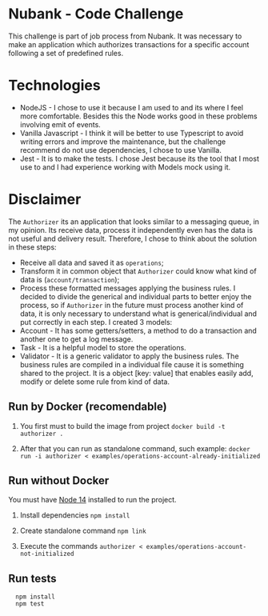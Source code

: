 # Nubank - Code Challenge

This challenge is part of job process from Nubank. It was necessary to make an application which authorizes transactions for a specific account following a set of predefined rules. 

# Technologies
- NodeJS - I chose to use it because I am used to and its where I feel more comfortable. Besides this the Node works good in these problems involving emit of events.
- Vanilla Javascript - I think it will be better to use Typescript to avoid writing errors and improve the maintenance, but the challenge recommend do not use dependencies, I chose to use Vanilla.
- Jest - It is to make the tests. I chose Jest because its the tool that I most use to and I had experience working with Models mock using it.

# Disclaimer

The `Authorizer` its an application that looks similar to a messaging queue, in my opinion. Its receive data, process it independently even has the data is not useful and delivery result. Therefore, I chose to think about the solution in these steps:
  - Receive all data and saved it as `operations`;
  - Transform it in common object that `Authorizer` could know what kind of data is (`account/transaction`);
  - Process these formatted messages applying the business rules.
I decided to divide the generical and individual parts to better enjoy the process, so if `Authorizer` in the future must process another kind of data, it is only necessary to understand what is generical/individual and put correctly in each step.
I created 3 models:
  - Account - It has some getters/setters, a method to do a transaction and another one to get a log message.
  - Task - It is a helpful model to store the operations.
  - Validator - It is a generic validator to apply the business rules.
The business rules are compiled in a individual file cause it is something shared to the project. It is a object [key: value] that enables easily add, modify or delete some rule from kind of data.

## Run by Docker (recomendable)

1. You first must to build the image from project
`docker build -t authorizer .`

2. After that you can run as standalone command, such example: 
`docker run -i authorizer < examples/operations-account-already-initialized`

## Run without Docker

You must have [Node 14](https://nodejs.org/en/) installed to run the project. 

1. Install dependencies 
`npm install`

2. Create standalone command
`npm link`

3. Execute the commands
`authorizer < examples/operations-account-not-initialized`

## Run tests

```
  npm install
  npm test
```